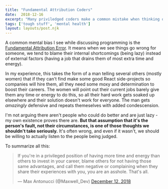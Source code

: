 ```yaml
---
title: "Fundamental Attribution Coders"
date:  2018-12-16
excerpt: "Many priviledged coders make a common mistake when thinking other coders should simply 'try harder.'"
tags: ['tough stuff', 'mental health']
layout: layouts/post.njk
---
```


A common mental bias I see while discussing programming is the [Fundamental Attribution Error](https://en.wikipedia.org/wiki/Attribution_bias#Fundamental_attribution_error). It means when we see things go wrong for someone, we tend to blame their internal shortcomings (being lazy) instead of external factors (having a job that drains them of most extra time and energy).

In my experience, this takes the form of a man telling several others (mostly women) that if they can't find make some good React side-projects so companies will hire them, all they need some moxy and determination to boost their careers. The women will point out their current jobs barely give them any time or energy to do this, so all their hard work gets soaked up elsewhere and their solution doesn't work for everyone. The man gets _amazingly_ defensive and repeats themeselves with added condescension.

I'm not arguing there aren't people who could do better and are just lazy - my own existence proves there are. **But that assumption that it's the person's fault, not their circumstances, is one of those thoughts we shouldn't take seriously.** It's often wrong, and even if it wasn't, we should be willing to actually listen to the people being judged.

To summarize all this:

<blockquote class="twitter-tweet" data-lang="en"><p lang="en" dir="ltr">If you&#39;re in a privileged position of having more time and energy than others to invest in your career, blame others for not having those same advantages, and call them negative or complaining when they share their experiences with you, you are an asshole. That&#39;s all.</p>&mdash; Max Antonucci (@Maxwell_Dev) <a href="https://twitter.com/Maxwell_Dev/status/1072890934134796289?ref_src=twsrc%5Etfw">December 12, 2018</a></blockquote>
<script async src="https://platform.twitter.com/widgets.js" charset="utf-8"></script>
